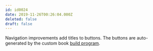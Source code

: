 ```yaml
---
id: id0024
date: 2019-11-26T00:26:04.000Z
deleted: false
draft: false
---
```


Navigation improvements add titles to buttons. The buttons are auto-generated by the custom book [build program][1].

[1]: https://github.com/westland-valhalla/warrior/blob/master/build.mjs